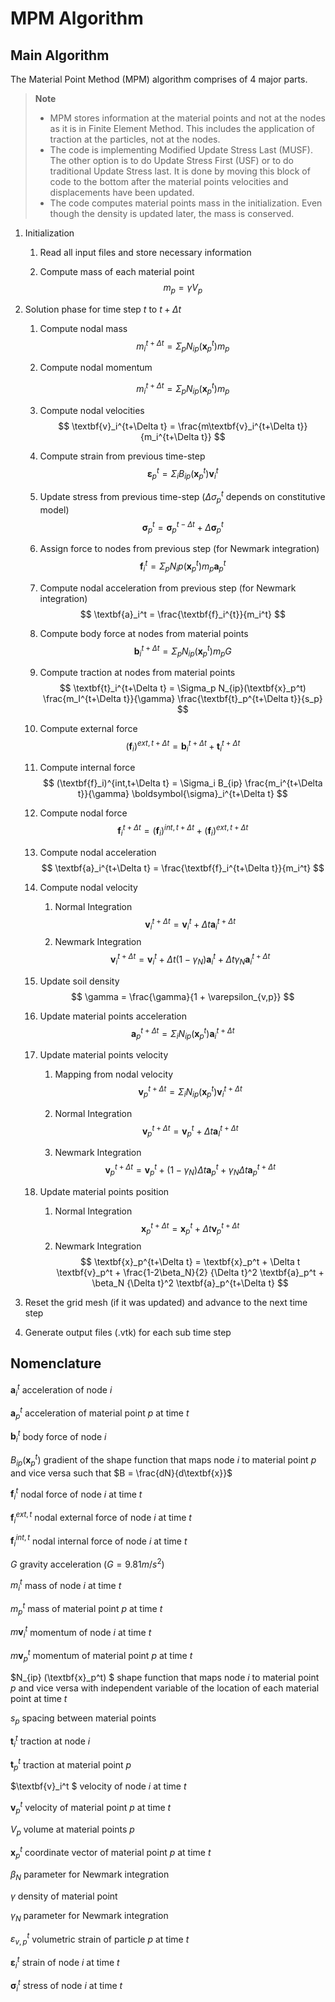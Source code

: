 # MPM Algorithm

## Main Algorithm

The Material Point Method (MPM) algorithm comprises of 4 major parts.

> **Note** 
> * MPM stores information at the material points and not at the nodes as it is in Finite Element Method. This includes the application of traction at the particles, not at the nodes.
> * The code is implementing Modified Update Stress Last (MUSF). The other option is to do Update Stress First (USF) or to do traditional Update Stress last. It is done by moving this block of code to the bottom after the material points velocities and displacements have been updated.
> * The code computes material points mass in the initialization. Even though the density is updated later, the mass is conserved.

1. Initialization

    1. Read all input files and store necessary information

    1. Compute mass of each material point
        $$ m_p = \gamma V_p $$

1. Solution phase for time step $t$ to $t + \Delta t$

    1. Compute nodal mass 
        $$ m_i^{t+\Delta t} = \Sigma_p N_{ip}(\textbf{x}_p^t) m_p $$

    1. Compute nodal momentum

        $$ m_i^{t+\Delta t} = \Sigma_p N_{ip}(\textbf{x}_p^t) m_p $$


    1. Compute nodal velocities
        $$ \textbf{v}_i^{t+\Delta t} = \frac{m\textbf{v}_i^{t+\Delta t}}{m_i^{t+\Delta t}} $$

    1. Compute strain from previous time-step
        $$ \boldsymbol{\varepsilon}_p^t = \Sigma_i B_{ip}(\textbf{x}_p^t) \textbf{v}_i^t $$

    1. Update stress from previous time-step ($\Delta\sigma_p^t$ depends on constitutive model)
        $$ \boldsymbol{\sigma}_p^t = \boldsymbol{\sigma}_p^{t-\Delta t} + \Delta \boldsymbol{\sigma}_p^t $$

    1. Assign force to nodes from previous step (for Newmark integration)
        $$ \textbf{f}_i^t = \Sigma_p N_ip(\textbf{x}_p^t) m_p \textbf{a}_p^t  $$

    1. Compute nodal acceleration from previous step (for Newmark integration)
        $$ \textbf{a}_i^t = \frac{\textbf{f}_i^{t}}{m_i^t} $$

    1. Compute body force at nodes from material points
        $$ \textbf{b}_i^{t+\Delta t} = \Sigma_p N_{ip}(\textbf{x}_p^t) m_p G $$

    1. Compute traction at nodes from material points
        $$ \textbf{t}_i^{t+\Delta t} = \Sigma_p N_{ip}(\textbf{x}_p^t) \frac{m_I^{t+\Delta t}}{\gamma} \frac{\textbf{t}_p^{t+\Delta t}}{s_p} $$

    1. Compute external force
        $$ (\textbf{f}_i)^{ext,t+\Delta t} = \textbf{b}_i^{t+\Delta t} + \textbf{t}_i^{t+\Delta t} $$

    1. Compute internal force
        $$ (\textbf{f}_i)^{int,t+\Delta t} = \Sigma_i B_{ip} \frac{m_i^{t+\Delta t}}{\gamma} \boldsymbol{\sigma}_i^{t+\Delta t} $$

    1. Compute nodal force
        $$ \textbf{f}_i^{t+\Delta t} = (\textbf{f}_i)^{int,t+\Delta t} + (\textbf{f}_i)^{ext,t+\Delta t}  $$

    1. Compute nodal acceleration
        $$ \textbf{a}_i^{t+\Delta t} = \frac{\textbf{f}_i^{t+\Delta t}}{m_i^t} $$

    1. Compute nodal velocity
        1. Normal Integration
            $$ \textbf{v}_i^{t+\Delta t} = \textbf{v}_i^{t} + \Delta t \textbf{a}_i^{t+\Delta t} $$
        1. Newmark Integration
            $$ \textbf{v}_i^{t+\Delta t} = \textbf{v}_i^{t} + \Delta t (1-\gamma_N) \textbf{a}_i^t + \Delta t \gamma_N \textbf{a}_i^{t+\Delta t} $$

    1. Update soil density
        $$ \gamma = \frac{\gamma}{1 + \varepsilon_{v,p}} $$

    1. Update material points acceleration
        $$ \textbf{a}_p^{t+\Delta t} = \Sigma_i N_{ip}(\textbf{x}_p^t) \textbf{a}_i^{t+\Delta t} $$

    1. Update material points velocity
        1. Mapping from nodal velocity
            $$ \textbf{v}_p^{t+\Delta t} = \Sigma_i N_{ip}(\textbf{x}_p^t) \textbf{v}_i^{t+\Delta t} $$

        1. Normal Integration
            $$ \textbf{v}_p^{t+\Delta t} = \textbf{v}_p^t + \Delta t  \textbf{a}_I^{t+\Delta t} $$
        1. Newmark Integration
            $$ \textbf{v}_p^{t+\Delta t} = \textbf{v}_p^{t} + (1-\gamma_N) \Delta t \textbf{a}_p^t + \gamma_N \Delta t \textbf{a}_p^{t+\Delta t} $$

    1. Update material points position
        1. Normal Integration
            $$ \textbf{x}_p^{t+\Delta t} = \textbf{x}_p^t + \Delta t \textbf{v}_p^{t+\Delta t} $$
        1. Newmark Integration
            $$ \textbf{x}_p^{t+\Delta t} = \textbf{x}_p^t + \Delta t \textbf{v}_p^t + \frac{1-2\beta_N}{2} {\Delta t}^2 \textbf{a}_p^t + \beta_N {\Delta t}^2 \textbf{a}_p^{t+\Delta t} $$

1. Reset the grid mesh (if it was updated) and advance to the next time step

1. Generate output files (.vtk) for each sub time step  


## Nomenclature

$\textbf{a}_i^t$ acceleration of node $i$

$\textbf{a}_p^t$ acceleration of material point $p$ at time $t$

$\textbf{b}_i^t$ body force of node $i$

$B_{ip} (\textbf{x}_p^t)$ gradient of the shape function that maps node $i$ to material point $p$ and vice versa such that $B = \frac{dN}{d\textbf{x}}$

$\textbf{f}_i^t$ nodal force of node $i$ at time $t$

$\textbf{f}_i^{ext,t}$ nodal external force of node $i$ at time $t$

$\textbf{f}_i^{int,t}$ nodal internal force of node $i$ at time $t$

$G$ gravity acceleration ($G = 9.81 m/s^2$)

$m_i^t$ mass of node $i$ at time $t$

$m_p^t$ mass of material point $p$ at time $t$

$m\textbf{v}_i^t$ momentum of node $i$ at time $t$

$m\textbf{v}_p^t$ momentum of material point $p$ at time $t$

$N_{ip} (\textbf{x}_p^t) $ shape function that maps node $i$ to material point $p$ and vice versa with independent variable of the location of each material point at time $t$

$s_p$ spacing between material points

$\textbf{t}_i^t$ traction at node $i$

$\textbf{t}_p^t$ traction at material point $p$

$\textbf{v}_i^t $ velocity of node $i$ at time $t$

$\textbf{v}_p^t$ velocity of material point $p$ at time $t$ 

$V_p$ volume at material points $p$

$\textbf{x}_p^t$ coordinate vector of material point $p$ at time $t$

$\beta_N$ parameter for Newmark integration

$\gamma$ density of material point

$\gamma_N$ parameter for Newmark integration

$\varepsilon_{v,p}^t$ volumetric strain of particle $p$ at time $t$

$\boldsymbol{\varepsilon}_i^t$ strain of node $i$ at time $t$

$\boldsymbol{\sigma}_i^t$ stress of node $i$ at time $t$
